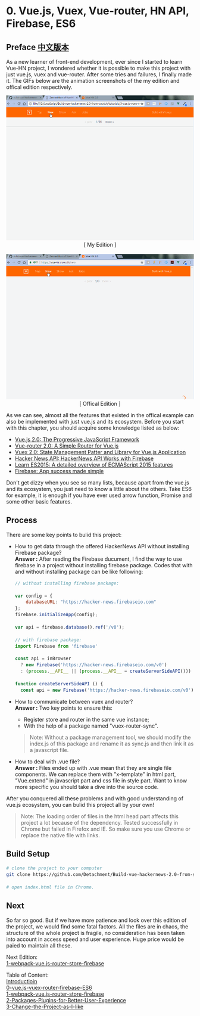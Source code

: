 # 0. Vue.js, Vuex, Vue-router, HN API, Firebase, ES6

## Preface [ 中文版本 ](./README.cn.md)

As a new learner of front-end development, ever since I started to learn Vue-HN project, I wondered whether it is possible to make this project with just vue.js, vuex and vue-router. After some tries and failures, I finally made it. The GIFs below are the animation screenshots of the my edition and offical edition respectively.

<p align="center">
    <img src="./img/Author.gif" width="700px" alt="Origin Website">
    <br/>
    [ My Edition ]
    <br/>
    <br/>
    <img src="./img/Mine.gif" width="700px" alt="Plane Vue.js">
    <br/>
    [ Offical Edition ]
</p>


As we can see, almost all the features that existed in the offical example can also be implemented with just vue.js and its ecosystem. Before you start with this chapter, you should acquire some knowledge listed as below:
- [Vue.js 2.0: The Progressive JavaScript Framework](https://vuejs.org/)
- [Vue-router 2.0: A Simple Router for Vue.js](https://router.vuejs.org/en/)
- [Vuex 2.0: State Management Patter and Library for Vue.js Application ](http://vuex.vuejs.org/en/)
- [Hacker News API: HackerNews API Works with Firebase](https://github.com/HackerNews/API)
- [Learn ES2015: A detailed overview of ECMAScript 2015 features](https://babeljs.io/learn-es2015/)
- [Firebase: App success made simple](https://firebase.google.com/docs/web/setup)

Don't get dizzy when you see so many lists, because apart from the vue.js and its ecosystem, you just need to know a little about the others. Take ES6 for example, it is enough if you have ever used arrow function, Promise and some other basic features.  

## Process

There are some key points to bulid this project:  
- How to get data through the offered HackerNews API without installing Firebase package?     
**Answer :** After reading the Firebase ducument, I find the way to use firebase in a project without installing firebase package. Codes that with and without installing package can be like following:  
    ```javascript
    // without installing firebase package:

    var config = {
        databaseURL: "https://hacker-news.firebaseio.com"
    };
    firebase.initializeApp(config);

    var api = firebase.database().ref('/v0');

    // with firebase package:
    import Firebase from 'firebase'

    const api = inBrowser
      ? new Firebase('https://hacker-news.firebaseio.com/v0')
      : (process.__API__ || (process.__API__ = createServerSideAPI()))

    function createServerSideAPI () {
      const api = new Firebase('https://hacker-news.firebaseio.com/v0')

    ```

- How to communicate between vuex and router?  
**Answer :** Two key points to ensure this:
    - Register store and router in the same vue instance;
    - With the help of a package named "vuex-router-sync".  
    > Note: Without a package management tool, we should modify the index.js of this package and rename it as sync.js and then link it as a javascript file.    

- How to deal with .vue file?  
**Answer :** Files ended up with .vue mean that they are single file components. We can replace them with "x-template" in html part, "Vue.extend" in javascript part and css file in style part. Want to know more specific you should take a dive into the source code.  

After you conquered all these problems and with good understanding of vue.js ecosystem, you can bulid this project all by your own!

> Note: The loading order of files in the html head part affects this project a lot because of the dependency. Tested successfully in Chrome but failed in Firefox and IE. So make sure you use Chrome or replace the native file with links.


## Build Setup

```bash
# clone the project to your computer
git clone https://github.com/Detachment/Build-vue-hackernews-2.0-from-scratch.git

# open index.html file in Chrome.
```


## Next

So far so good. But if we have more patience and look over this edition of the project, we would find some fatal factors. All the files are in chaos, the structure of the whole project is fragile, no consideration has been taken into account in access speed and user experience. Huge price would be paied to maintain all these.

Next Edition:  
[1-webpack-vue.js-router-store-firebase](/tutorials/1-webpack-vue.js-router-store-firebase)   


Table of Content:  
[Introductioin](/README.md)  
[0-vue.js-vuex-router-firebase-ES6](/tutorials/0-vue.js-vuex-router)   
[1-webpack-vue.js-router-store-firebase](/tutorials/1-webpack-vue.js-router-store-firebase)    
[2-Packages-Plugins-for-Better-User-Experience](/tutorials/2-Packages-Plugins-for-Better-User-Experience)  
[3-Change-the-Project-as-I-like](/tutorials/3-Change-the-Project-as-I-like)
